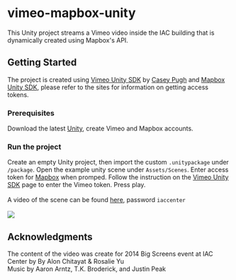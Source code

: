 # vimeo-mapbox-unity
This Unity project streams a Vimeo video inside the IAC building that is dynamically created using Mapbox's API.
## Getting Started
The project is created using [Vimeo Unity SDK](https://github.com/vimeo/vimeo-unity-sdk) by [Casey Pugh](https://github.com/caseypugh) and [Mapbox Unity SDK](https://www.mapbox.com/unity/), please refer to the sites for information on getting access tokens. 
### Prerequisites
Download the latest [Unity](https://unity3d.com/), create Vimeo and Mapbox accounts.
### Run the project
Create an empty Unity project, then import the custom `.unitypackage` under `/package`. Open the example unity scene under `Assets/Scenes`. Enter access token for [Mapbox](https://www.mapbox.com/unity/) when promped. Follow the instruction on the [Vimeo Unity SDK](https://github.com/vimeo/vimeo-unity-sdk) page to enter the Vimeo token. Press play.
<br>
<br>A video of the scene can be found [here](https://vimeo.com/256332666), password `iaccenter`
<br>
<br><img src="https://github.com/rosalieyu/vimeo-mapbox-unity/blob/master/Images/v2.gif" />
## Acknowledgments
The content of the video was create for 2014 Big Screens event at IAC Center by By Alon Chitayat & Rosalie Yu
<br>Music by Aaron Arntz, T.K. Broderick, and Justin Peak
